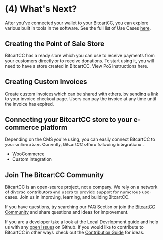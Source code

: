 # \(4\) What's Next?

After you've connected your wallet to your BitcartCC, you can explore various built in tools in the software. See the full list of Use Cases [here](../bitcartcc-basics/use-case.md).

## Creating the Point of Sale Store <a id="creating-the-point-of-sale-app"></a>

BitcartCC has a ready store which you can use to receive payments from your customers directly or to receive donations. To start using it, you will need to have a store created in BitcartCC. View PoS instructions here.

## Creating Custom Invoices <a id="creating-the-payment-request"></a>

Create custom invoices which can be shared with others, by sending a link to your invoice checkout page. Users can pay the invoice at any time until the invoice has expired.

## Connecting your BitcartCC store to your e-commerce platform <a id="connecting-your-bitcartcc-store-to-your-e-commerce-platform"></a>

Depending on the CMS you're using, you can easily connect BitcartCC to your online store. Currently, BitcartCC offers following integrations :

* ​WooCommerce​​
* ​Custom integration​

## Join The BitcartCC Community <a id="join-the-bitcartcc-community"></a>

BitcartCC is an open-source project, not a company. We rely on a network of diverse contributors and users to provide support for numerous use-cases. Join us in improving, learning, and building BitcartCC.

If you have questions, try searching our FAQ Section or join the [BitcartCC Community](../support-and-community/community.md) and share questions and ideas for improvement.

If you are a developer take a look at the Local Development guide and help us with any [open issues](https://github.com/MrNaif2018/bitcart/issues) on Github. If you would like to contribute to BitcartCC in other ways, check out the [Contribution Guide](../support-and-community/contribute.md) for ideas.

